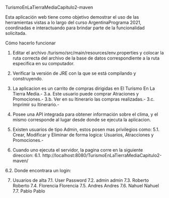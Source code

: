TurismoEnLaTierraMediaCapitulo2-maven


Esta aplicación web tiene como objetivo demostrar el uso de las herramientas vistas a lo largo del curso ArgentinaPrograma 2021, coordinadas e interactuando para brindar parte de la funcionalidad solicitada.

Cómo hacerlo funcionar

1. Editar el archivo /turismo/src/main/resources/env.properties y colocar la ruta correcta del archivo de la base de datos correspondiente a la ruta especifica en su computador.
2. Verificar la versión de JRE con la que se está compilando y construyendo.

3. La aplicacion es un carrito de compras dirigidas en El Turismo En La Tierra Media.-
3.a. Este usuario puede comprar Atraciones y Promociones.-
3.b. Ver en su Itinerario las compras realizadas.-
3.c. Imprimir su Itinerario.-
4. Posee una API integrada para obtener información sobre el clima, y el mismo corresponde al lugar desde donde se ejecuta la aplicacion.

5. Existen usuarios de tipo Admin, estos posen mas privilegios como:
5.1. Crear, Modificar y Eliminar de forma logica: Usuarios, Atracciones y Promociones.-

6. Cuando uno ejecuta el servidor, la pagina corre en la siguiente direccion:
6.1. http://localhost:8080/TurismoEnLaTierraMediaCapitulo2-maven/

6.2. Donde encontrara un login:

7. Usuarios de alta
7.1. User           Password
7.2. admin          admin
7.3. Roberto        Roberto
7.4. Florencia      Florencia
7.5. Andres         Andres
7.6. Nahuel         Nahuel
7.7. Pablo          Pablo

